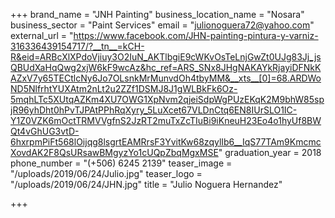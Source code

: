 +++
brand_name = "JNH Painting"
business_location_name = "Nosara"
business_sector = "Paint Services"
email = "julionoguera72@yahoo.com"
external_url = "https://www.facebook.com/JHN-painting-pintura-y-varniz-316336439154717/?__tn__=kCH-R&eid=ARBcXlXPdoVjiuy3O2IuN_AKTlbgiE9cWKvOsTeLnjGwZt0UJg83Jj_jsQBUdXaHqQwg2xjW6kF9wcAz&hc_ref=ARS_SNx8JHgNAKAYkRjayiDFNkKAZxV7y65TECtlcNy6Jo7OLsnkMrMunvdOh4tbyMM&__xts__[0]=68.ARDWoND5NlfrhtYUXAtm2nLt2u2ZZf1DSMJ8J1gWLBkFk6Oz-5mqhLTc5XUtqAZKm4XU7OWG1XpNvm2qjeiSdpWgPUzEKqK2M9bhW85spjR96yhDht0hPvTJPAtPPhRqXyry_5LuXcet67VLDnCtq6EN8IUrSLO1IC-Y1Z0VZK6mOctTRMVVgfnS2JzRT2muTxZcTIuBi9iKneuH23Eo4o1hyUf8BWQt4vGhUG3vtD-6hxrpmPiFt568lOijqg8lsgrtEAMRrsF3YvitKw68zqylIb6__IqS77TAm9KmcmcXovdAK2F8QsURsawBMgyzYo1cUQpZbqMgxMSE"
graduation_year = 2018
phone_number = "(+506) 6245 2139"
teaser_image = "/uploads/2019/06/24/Julio.jpg"
teaser_logo = "/uploads/2019/06/24/JHN.jpg"
title = "Julio Noguera Hernandez"

+++
